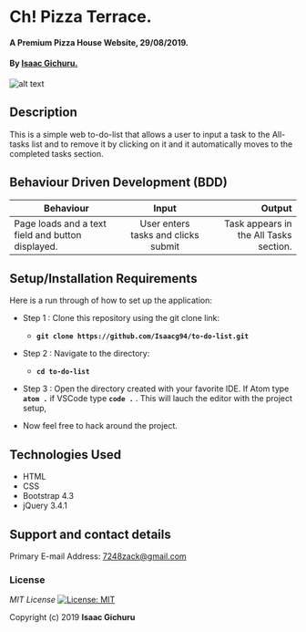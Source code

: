 # Ch! Pizza Terrace.
#### A Premium Pizza House Website, 29/08/2019.
#### By **[Isaac Gichuru.](https://github.com/Isaacg94/delani-studio/tree/master)**
![alt text](images/screenshot1.png)

<!-- ## [Livelink to GitHub Pages](https://isaacg94.github.io/delani-studio/) -->
## Description
This is a simple web to-do-list that allows a user to input a task to the All-tasks list and to remove it by clicking on it and it automatically moves to the completed tasks section.
## Behaviour Driven Development (BDD)
|Behaviour 	           |    Input 	                 |       Output          |
|----------------------------------------------|:-----------------------------------:|-----------------------------:|       
|Page loads and a text field and button displayed.                         |   User enters tasks   and clicks submit                   |Task appears in the All Tasks section.     |                       |


## Setup/Installation Requirements
Here is a run through of how to set up the application:
* Step 1 : Clone this repository using the git clone link:
  * **`git clone https://github.com/Isaacg94/to-do-list.git`**

* Step 2 : Navigate to the directory:
  * **`cd to-do-list`**

* Step 3 : Open the directory created with your favorite IDE. If Atom type **`atom .`** if VSCode type **`code .`** . This will lauch the editor with the project setup,

* Now feel free to hack around the project.

## Technologies Used
* HTML
* CSS
* Bootstrap 4.3
* jQuery 3.4.1


## Support and contact details
Primary E-mail Address: 7248zack@gmail.com
### License
*MIT License* [![License: MIT](https://img.shields.io/badge/License-MIT-yellow.svg)](license/MIT)

Copyright (c) 2019 **Isaac Gichuru**
